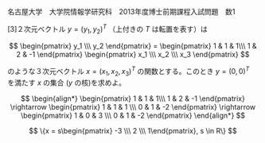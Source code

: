 名古屋大学　大学院情報学研究科　2013年度博士前期課程入試問題　数1

\[3]２次元ベクトル $y = (y_1, y_2)^T$ （上付きの $T$ は転置を表す）は

$$
    \begin{pmatrix} y_1 \\\ y_2 \end{pmatrix} = 
    \begin{pmatrix} 1 & 1 & 1\\\ 1 & 2 & -1 \end{pmatrix} \begin{pmatrix} x_1 \\\ x_2 \\\ x_3 \end{pmatrix}
$$

のような３次元ベクトル $x = (x_1, x_2, x_3)^T$ の関数とする。このとき $y = (0, 0)^T$ を満たす $x$ の集合 ($y$ の核)を求めよ。

$$
    \begin{align*}
        \begin{pmatrix} 1 & 1 & 1\\\ 1 & 2 & -1 \end{pmatrix} \rightarrow \begin{pmatrix} 1 & 1 & 1 \\\ 0 & 1 & -2 \end{pmatrix} \rightarrow \begin{pmatrix} 1 & 0 & 3 \\\ 0 & 1 & -2 \end{pmatrix} 
    \end{align*}
$$

$$
    \{x = s\begin{pmatrix} -3 \\\ 2 \\\ 1\end{pmatrix}, s \in R\}
$$